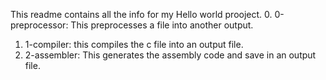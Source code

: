 This readme contains all the info for my Hello world prooject.
0. 0-preprocessor: This preprocesses a file into another output.
1. 1-compiler: this compiles the c file into an output file.
2. 2-assembler: This generates the assembly code  and save in an output file.
